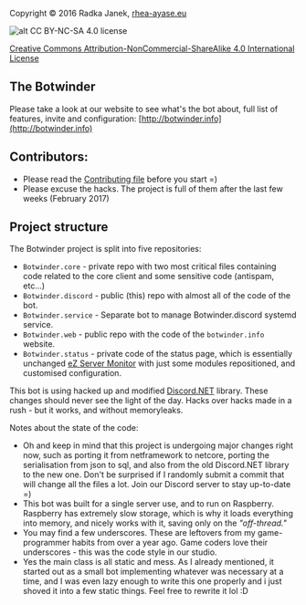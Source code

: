 Copyright © 2016 Radka Janek, [rhea-ayase.eu](http://rhea-ayase.eu)

![alt CC BY-NC-SA 4.0 license](https://i.creativecommons.org/l/by-nc-sa/4.0/88x31.png)

[Creative Commons Attribution-NonCommercial-ShareAlike 4.0 International License](https://creativecommons.org/licenses/by-nc-sa/4.0/)



## The Botwinder
Please take a look at our website to see what's the bot about, full list of features, invite and configuration: [http://botwinder.info](http://botwinder.info)

## Contributors:

* Please read the [Contributing file](CONTRIBUTING.md) before you start =)
* Please excuse the hacks. The project is full of them after the last few weeks (February 2017)

## Project structure

The Botwinder project is split into five repositories:
* `Botwinder.core` - private repo with two most critical files containing code related to the core client and some sensitive code (antispam, etc...)
* `Botwinder.discord` - public (this) repo with almost all of the code of the bot.
* `Botwinder.service` - Separate bot to manage Botwinder.discord systemd service.
* `Botwinder.web` - public repo with the code of the `botwinder.info` website.
* `Botwinder.status` - private code of the status page, which is essentially unchanged [eZ Server Monitor](https://github.com/shevabam/ezservermonitor-web) with just some modules repositioned, and customised configuration.

This bot is using hacked up and modified [Discord.NET](https://github.com/RogueException/Discord.Net) library. These changes should never see the light of the day. Hacks over hacks made in a rush - but it works, and without memoryleaks.

Notes about the state of the code:
* Oh and keep in mind that this project is undergoing major changes right now, such as porting it from netframework to netcore, porting the serialisation from json to sql, and also from the old Discord.NET library to the new one. Don't be surprised if I randomly submit a commit that will change all the files a lot. Join our Discord server to stay up-to-date =)  
* This bot was built for a single server use, and to run on Raspberry. Raspberry has extremely slow storage, which is why it loads everything into memory, and nicely works with it, saving only on the _"off-thread."_
* You may find a few underscores. These are leftovers from my game-programmer habits from over a year ago. Game coders love their underscores - this was the code style in our studio.
* Yes the main class is all static and mess. As I already mentioned, it started out as a small bot implementing whatever was necessary at a time, and I was even lazy enough to write this one properly and i just shoved it into a few static things. Feel free to rewrite it lol :D
